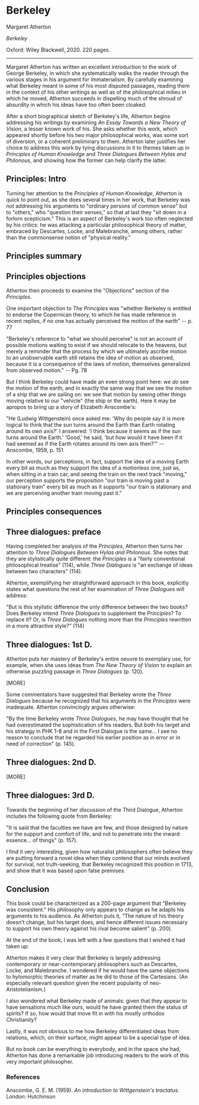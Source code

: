 Berkeley
==========================================================

Margaret Atherton

*Berkeley*

Oxford: Wiley Blackwell, 2020. 220 pages.

---

Margaret Atherton has written an excellent introduction to the 
work of George Berkeley, in which she systematically walks the reader through
the various stages in his argument for immaterialism. By carefully examining
what Berkeley meant in some of his most disputed passages, reading them in the
context of his other writings as well as of the philosophical milieu in which
he moved, Atherton succeeds in dispelling much of the shroud of absurdity
in which his ideas have too often been cloaked.

After a short biographical sketch of Berkeley's life,
Atherton begins addressing his writings by examining *An Essay Towards a
New Theory of Vision*, a lesser known work of his. She asks whether this work,
which appeared shortly before his two major philosophical works, was some sort of
diversion, or a coherent preliminary to them. Atherton later justifies her
choice to address this work by tying discussions in it to themes taken
up in *Principles of Human Knowledge* and *Three Dialogues Between Hylas and
Philonous*, and showing how the former can help clarify the latter.




## Principles: Intro

Turning her attention to the *Principles of Human Knowledge*, Atherton is quick
to point out, as she does several times in her work, that Berkeley was *not*
addressing his arguments to "ordinary persons of common sense" but to "others,"
who "question their senses," so that at last they "sit down in a forlorn
scepticism." This is an aspect of Berkeley's work too often neglected by his
critics: he was attacking a particular philosophical theory of matter, embraced
by Descartes, Locke, and Malebranche, among others, rather than the commonsense
notion of "physical reality."



## Principles summary


## Principles objections

Atherton then proceeds to examine the "Objections" section of the *Principles*.

One important objection to *The Principles* was "whether Berkeley is entitled to endorse
the Copernican theory, to which he has made reference in recent replies, if no
one has actually perceived the motion of the earth" -- p. 77

"Berkeley's reference to "what we should perceive" is not an account of possible
motions waiting to exist if we should relocate to the heavens, but merely a
reminder that the process by which we ultimately ascribe motion to an
unobservable earth still retains the idea of motion as observed, because it is
a consequence of the laws of motion, themselves generalized from observed
motion." -- Pg. 78

But I think Berkeley could have made an even strong point here: we *do*
see the motion of the earth, and in exactly the same way that we see the motion
of a ship that we are sailing on: we see that motion by seeing other things
moving relative to our "vehicle" (the ship or the earth). Here it may be
apropos to bring up a story of Elizabeth Anscombe's:

"He (Ludwig Wittgenstein) once asked me: 'Why do people say it is more logical
to think that the sun turns around the Earth than Earth rotating around its own
axis?' I answered: 'I think because it seems as if the sun turns around the
Earth.' 'Good,' he said, 'but how would it have been if it had seemed as if the
Earth rotates around its own axis then?'"
-- Anscombe, 1959, p. 151

In other words, our perceptions, in fact, support the idea of a moving Earth
every bit as much as they support the idea of a motionless one, just as, when
sitting in a train car, and seeing the train on the next track "moving," our
perception supports the proposition "our train is moving past a stationary
train" every bit as much as it supports "our train is stationary and we are
perceiving another train moving past it."

## Principles consequences


## Three dialogues: preface

Having completed her analysis of the *Principles*,
Atherton then turns her attention to *Three Dialogues Between Hylas and
Philonous*. She notes that they are stylistically quite different: the
*Principles* is a "fairly conventional philosophical treatise" (114), while
*Three Dialogues* is "an exchange of ideas between two characters" (114).

Atherton, exemplifying her straightforward
approach in this book, explicitly states what questions the rest of her
examination of *Three Dialogues* will address:

"But is this stylistic difference the only difference between the two books?
Does Berkeley intend *Three Dialogues* to supplement the *Principles*? To
replace it? Or, is *Three Dialogues* nothing more than the *Principles*
rewritten in a more attractive style?" (114)

## Three dialogues: 1st D.

Atherton puts her mastery of Berkeley's entire oeuvre to exemplary use, for
example, when she uses ideas from *The New Theory of Vision* to explain an
otherwise puzzling passage in *Three Dialogues* (p. 120).

[MORE]


Some commentators have suggested that Berkeley wrote the *Three Dialogues*
because he recognized that his arguments in the *Principles* were inadequate.
Atherton convincingly argues otherwise:

"By the time Berkeley wrote *Three Dialogues*, he may have thought that he had
overestimated the sophistication of his readers. But both his target and his
strategy in PHK 1-8 and in the First Dialogue is the same... I see no reason to
conclude that he regarded his earlier position as in error or in need of
correction" (p. 145).

## Three dialogues: 2nd D.

[MORE]

## Three dialogues: 3rd D.

Towards the beginning of her discussion of the Third Dialogue,
Atherton includes the following quote from Berkeley:

"It is said that the faculties we have are few, and those designed by nature
for the support and comfort of life, and not to penetrate into the inward
essence... of things" (p. 157).

I find it very interesting, 
given how naturalist philosophers often believe they are
putting forward a novel idea when they contend that our minds evolved for
survival, not truth-seeking, that Berkeley recognized this position in 1713,
and show that it was based upon false premises.


## Conclusion

This book could be characterized as a 200-page argument that "Berkeley was
consistent." His philosophy only appears to change as he adapts his arguments
to his audience. As Atherton puts it, "The nature of his theory doesn't change, but
his target does, and hence different issues necessary to support his own theory
against his rival become salient" (p. 200).


At the end of the book, I was left with a few questions that I wished it had taken up:

Atherton makes it very clear that Berkeley is largely addressing contemporary
or near-contemporary philosophers such as Descartes, Locke, and Malebranche. I
wondered if he would have the same objections to hylomorphic theories of matter
as he did to those of the Cartesians. (An especially relevant question given
the recent popularity of neo-Aristotelianism.)

I also wondered what Berkeley made of animals: given that they appear to have
sensations much like ours, would he have granted them the status of spirits? If
so, how would that move fit in with his mostly orthodox Christianity?

Lastly, it was not obvious to me how Berkeley differentiated ideas from
relations, which, on their surface, might appear to be a special type of idea.

But no book can be everything to everybody, and in the space she had, Atherton
has done a remarkable job introducing readers to the work of this very
important philosopher.


### References

Anscombe, G. E. M. (1959).
*An introduction to Wittgenstein's tractatus*.
London: Hutchinson 
